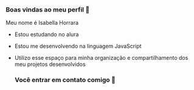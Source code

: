 ### Boas vindas ao meu perfil 🖤

Meu nome é Isabella Horrara

- Estou estudando no alura
- Estou me desenvolvendo na linguagem JavaScript
- Utilizo esse espaço para minha organização e compartilhamento dos meu projetos desenvolvidos

  ### Você entrar em contato comigo 📧
   
